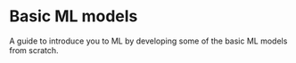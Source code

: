 # Basic ML models
A guide to introduce you to ML by developing some of the basic ML models from scratch. 

